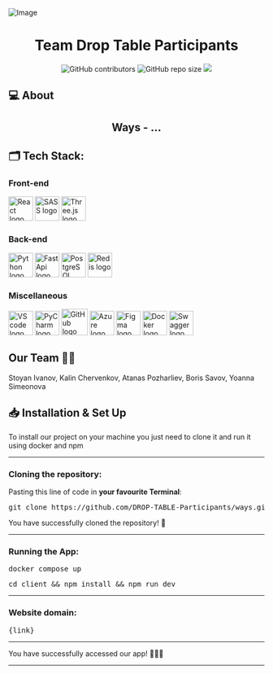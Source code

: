 ![Image]()

<h1 align="center">Team Drop Table Participants</h1>

<p align = "center">
    <img alt="GitHub contributors" src="https://img.shields.io/github/contributors/DROP-TABLE-Participants/ways?style=for-the-badge">
    <img alt="GitHub repo size" src="https://img.shields.io/github/repo-size/DROP-TABLE-Participants/ways?style=for-the-badge">
    <img src="https://img.shields.io/github/languages/count/DROP-TABLE-Participants/ways?style=for-the-badge">
</p>

## 💻 About
<h2 align="center">Ways - ...</h2>

## 🗂️ Tech Stack:
### Front-end
<p align="left">
    <a href="https://react.dev/"><img src="https://upload.wikimedia.org/wikipedia/commons/thumb/a/a7/React-icon.svg/2300px-React-icon.svg.png" alt="React logo" width=48px /></a>
    <a href="https://sass-lang.com/"><img src="https://upload.wikimedia.org/wikipedia/commons/thumb/9/96/Sass_Logo_Color.svg/1280px-Sass_Logo_Color.svg.png" alt="SASS logo" width=48px /></a>
    <a href="https://threejs.org/"><img src="https://global.discourse-cdn.com/standard17/uploads/threejs/original/2X/e/e4f86d2200d2d35c30f7b1494e96b9595ebc2751.png" alt="Three.js logo" width=48px /></a>
</p>

### Back-end
<p align="left">
    <a href="https://www.python.org/"><img src="https://upload.wikimedia.org/wikipedia/commons/thumb/c/c3/Python-logo-notext.svg/1869px-Python-logo-notext.svg.png" alt="Python logo" width=48px /></a>
    <a href="https://fastapi.tiangolo.com/"><img src="https://cdn.worldvectorlogo.com/logos/fastapi.svg" alt="FastApi logo" width=48px /></a>
    <a href="https://www.postgresql.org/"><img src="https://upload.wikimedia.org/wikipedia/commons/thumb/2/29/Postgresql_elephant.svg/993px-Postgresql_elephant.svg.png" alt="PostgreSQL logo" width=48px /></a>
    <a href="https://redis.io/"><img src="https://www.svgrepo.com/show/303460/redis-logo.svg" alt="Redis logo" width=48px /></a>
</p>

### Miscellaneous
<p align="Left">
    <a href="https://code.visualstudio.com/"><img src="https://upload.wikimedia.org/wikipedia/commons/thumb/9/9a/Visual_Studio_Code_1.35_icon.svg/1024px-Visual_Studio_Code_1.35_icon.svg.png" alt="VS code logo" width=48px /></a>
    <a href="https://www.jetbrains.com/pycharm/"><img src="https://upload.wikimedia.org/wikipedia/commons/thumb/1/1d/PyCharm_Icon.svg/1200px-PyCharm_Icon.svg.png" alt="PyCharm logo" width=48px /></a>
    <a href="https://github.com/"><img src="https://img.icons8.com/nolan/344/github.png" alt="GitHub logo" width=52px /></a>
    <a href="https://azure.microsoft.com/en-us/"><img src="https://img.icons8.com/fluency/344/azure-1.png" alt="Azure logo" width=48px /></a>
    <a href="https://www.figma.com/"><img src="https://img.icons8.com/color/344/figma--v1.png" alt="Figma logo" width=48px/></a>
    <a href="https://www.docker.com/"><img src="https://cdn4.iconfinder.com/data/icons/logos-and-brands/512/97_Docker_logo_logos-512.png" alt="Docker logo" width=48px /></a>
    <a href="https://swagger.io/"><img src="https://static-00.iconduck.com/assets.00/swagger-icon-1024x1024-09037v1r.png" alt="Swagger logo" width=48px /></a>
</p>

## Our Team 👨‍💻 <a name = "team"></a>
Stoyan Ivanov, Kalin Chervenkov, Atanas Pozharliev, Boris Savov, Yoanna Simeonova

## 📥 Installation & Set Up
<p> To install our project on your machine you just need to clone it and run it using docker and npm</p>

<hr>

<h3><B>Cloning the repository:</B></h3>

Pasting this line of code in **your favourite Terminal**:
<pre>git clone https://github.com/DROP-TABLE-Participants/ways.git</pre>
<p>You have successfully cloned the repository! 🥳</p>

<hr>

<h3><B>Running the App:</B></h3>

<pre>docker compose up</pre>
<pre>cd client && npm install && npm run dev</pre>

<hr>

<h3><B>Website domain:</B></h3>

<pre>{link}</pre>

<hr>

<p>You have successfully accessed our app! 👏👏👏</p>

<hr>